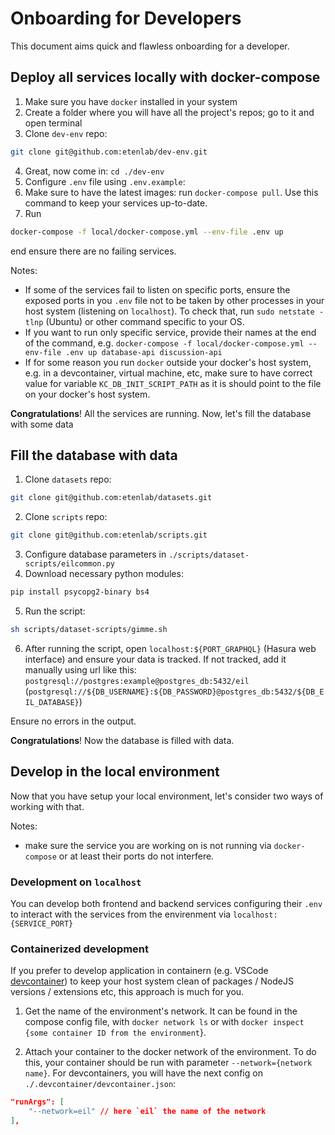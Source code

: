 # Onboarding for Developers

This document aims quick and flawless onboarding for a developer.

## Deploy all services locally with docker-compose

1. Make sure you have `docker` installed in your system
2. Create a folder where you will have all the project's repos; go to it and open terminal
3. Clone `dev-env` repo:

```bash
git clone git@github.com:etenlab/dev-env.git
```

4. Great, now come in: `cd ./dev-env`
5. Configure `.env` file using `.env.example`:
6. Make sure to have the latest images: run `docker-compose pull`. Use this command to keep your services up-to-date.
7. Run

```bash
docker-compose -f local/docker-compose.yml --env-file .env up
```

end ensure there are no failing services.

Notes:

- If some of the services fail to listen on specific ports, ensure the exposed ports in you `.env` file not to be taken by other processes in your host system (listening on `localhost`). To check that, run `sudo netstate -tlnp` (Ubuntu) or other command specific to your OS.
- If you want to run only specific service, provide their names at the end of the command, e.g. `docker-compose -f local/docker-compose.yml --env-file .env up database-api discussion-api`
- If for some reason you run `docker` outside your docker's host system, e.g. in a devcontainer, virtual machine, etc, make sure to have correct value for variable `KC_DB_INIT_SCRIPT_PATH` as it is should point to the file on your docker's host system.

**Congratulations**! All the services are running. Now, let's fill the database with some data

## Fill the database with data

1. Clone `datasets` repo:

```bash
git clone git@github.com:etenlab/datasets.git
```

2. Clone `scripts` repo:

```bash
git clone git@github.com:etenlab/scripts.git
```

3. Configure database parameters in `./scripts/dataset-scripts/eilcommon.py`
4. Download necessary python modules:

```bash
pip install psycopg2-binary bs4
```

5. Run the script:

```bash
sh scripts/dataset-scripts/gimme.sh
```

6. After running the script, open `localhost:${PORT_GRAPHQL}` (Hasura web interface) and ensure your data is tracked. If not tracked, add it manually using url like this: `postgresql://postgres:example@postgres_db:5432/eil` (`postgresql://${DB_USERNAME}:${DB_PASSWORD}@postgres_db:5432/${DB_EIL_DATABASE}`)

Ensure no errors in the output.

**Congratulations**! Now the database is filled with data.

## Develop in the local environment

Now that you have setup your local environment, let's consider two ways of working with that.

Notes:

- make sure the service you are working on is not running via `docker-compose` or at least their ports do not interfere.

### Development on `localhost`

You can develop both frontend and backend services configuring their `.env` to interact with the services from the envirenment via `localhost:{SERVICE_PORT}`

### Containerized development

If you prefer to develop application in containern (e.g. VSCode [devcontainer](https://code.visualstudio.com/docs/devcontainers/containers)) to keep your host system clean of packages / NodeJS versions / extensions etc, this approach is much for you.

1. Get the name of the environment's network. It can be found in the compose config file, with `docker network ls` or with `docker inspect {some container ID from the environment`}.

2. Attach your container to the docker network of the environment. To do this, your container should be run with parameter `--network={network name}`. For devcontainers, you will have the next config on `./.devcontainer/devcontainer.json`:

```json
"runArgs": [
    "--network=eil" // here `eil` the name of the network
],
```
